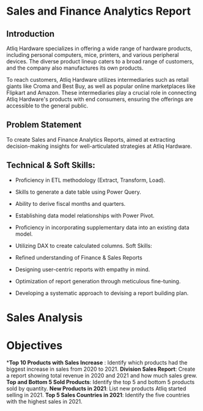 # Sales and Finance Analytics Report
## Introduction
Atliq Hardware specializes in offering a wide range of hardware products, including personal computers, mice, printers, and various peripheral devices. The diverse product lineup caters to a broad range of customers, and the company also manufactures its own products.

To reach customers, Atliq Hardware utilizes intermediaries such as retail giants like Croma and Best Buy, as well as popular online marketplaces like Flipkart and Amazon. These intermediaries play a crucial role in connecting Atliq Hardware's products with end consumers, ensuring the offerings are accessible to the general public.
 ## Problem Statement
 To create Sales and Finance Analytics Reports, aimed at extracting decision-making insights for well-articulated strategies at Atliq Hardware.

## Technical & Soft Skills:
* Proficiency in ETL methodology (Extract, Transform, Load).
* Skills to generate a date table using Power Query.
* Ability to derive fiscal months and quarters.
* Establishing data model relationships with Power Pivot.
* Proficiency in incorporating supplementary data into an existing data model.
* Utilizing DAX to create calculated columns.
Soft Skills:

* Refined understanding of Finance & Sales Reports
* Designing user-centric reports with empathy in mind.
* Optimization of report generation through meticulous fine-tuning.
* Developing a systematic approach to devising a report building plan.

# Sales Analysis
# Objectives
***Top 10 Products with Sales Increase** : Identify which products had the biggest increase in sales from 2020 to 2021.
**Division Sales Report**: Create a report showing total revenue in 2020 and 2021 and how much sales grew.
**Top and Bottom 5 Sold Products**: Identify the top 5 and bottom 5 products sold by quantity.
**New Products in 2021**: List new products Atliq started selling in 2021.
**Top 5 Sales Countries in 2021**: Identify the five countries with the highest sales in 2021.
